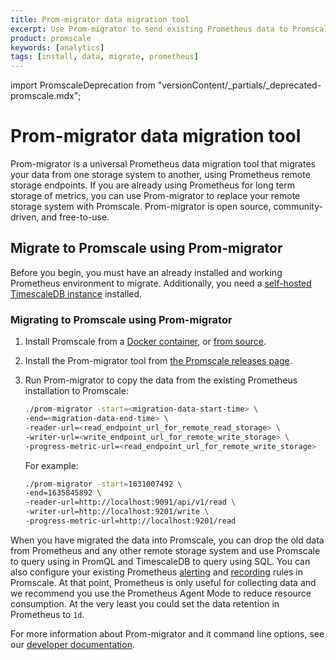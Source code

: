```yaml
---
title: Prom-migrator data migration tool
excerpt: Use Prom-migrator to send existing Prometheus data to Promscale
product: promscale
keywords: [analytics]
tags: [install, data, migrate, prometheus]
---
```


import PromscaleDeprecation from "versionContent/_partials/_deprecated-promscale.mdx";

# Prom-migrator data migration tool

<PromscaleDeprecation />

Prom-migrator is a universal Prometheus data migration tool that migrates your
data from one storage system to another, using Prometheus remote storage
endpoints. If you are already using Prometheus for long term storage of metrics,
you can use Prom-migrator to replace your remote storage system with Promscale.
Prom-migrator is open source, community-driven, and free-to-use.

## Migrate to Promscale using Prom-migrator

Before you begin, you must have an already installed and working Prometheus
environment to migrate. Additionally, you need a
[self-hosted TimescaleDB instance][tsdb-install-self-hosted] installed.

<Procedure>

### Migrating to Promscale using Prom-migrator

1.  Install Promscale from a [Docker container][promscale-install-docker],
    or [from source][promscale-install-source].
1.  Install the Prom-migrator tool from
    [the Promscale releases page][promscale-gh-releases].
1.  Run Prom-migrator to copy the data from the existing Prometheus installation
    to Promscale:

    ```bash
    ./prom-migrator -start=<migration-data-start-time> \
    -end=<migration-data-end-time> \
    -reader-url=<read_endpoint_url_for_remote_read_storage> \
    -writer-url=<write_endpoint_url_for_remote_write_storage> \
    -progress-metric-url=<read_endpoint_url_for_remote_write_storage>
    ```

    For example:

    ```bash
    ./prom-migrator -start=1631007492 \
    -end=1635845892 \
    -reader-url=http://localhost:9091/api/v1/read \
    -writer-url=http://localhost:9201/write \
    -progress-metric-url=http://localhost:9201/read
    ```

</Procedure>

When you have migrated the data into Promscale, you can drop the old data from
Prometheus and any other remote storage system and use Promscale to query using
in PromQL and TimescaleDB to query using SQL. You can also configure your existing
Prometheus [alerting][promscale-alerting] and [recording][promscale-recording]
rules in Promscale. At that point, Prometheus is only useful for collecting data
and we recommend you use the Prometheus Agent Mode to reduce resource consumption.
At the very least you could set the data retention in Prometheus to `1d`.

For more information about Prom-migrator and it command line options, see our
[developer documentation][gh-prom-migrator].

[gh-prom-migrator]: https://github.com/timescale/promscale/tree/master/migration-tool/cmd/prom-migrator
[promscale-alerting]: /promscale/:currentVersion:/alert/
[promscale-gh-releases]: https://github.com/timescale/promscale/releases
[promscale-install-docker]: /promscale/:currentVersion:/installation/docker/
[promscale-install-source]: /promscale/:currentVersion:/installation/binary/
[promscale-recording]: /promscale/:currentVersion:/downsample-data/recording/
[tsdb-install-self-hosted]: /install/:currentVersion:/self-hosted/
